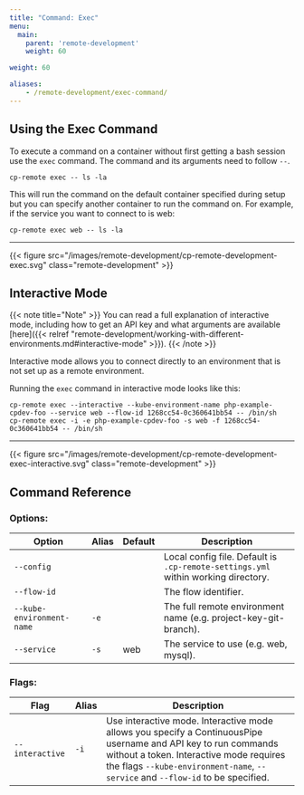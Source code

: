 ```yaml
---
title: "Command: Exec"
menu:
  main:
    parent: 'remote-development'
    weight: 60

weight: 60

aliases:
    - /remote-development/exec-command/
---
```

## Using the Exec Command

To execute a command on a container without first getting a bash session use the `exec` command. The command and its arguments need to follow `--`.

```
cp-remote exec -- ls -la
```

This will run the command on the default container specified during setup but you can specify another container to run the command on. For example, if the service you want to connect to is web:

```
cp-remote exec web -- ls -la
```

***

{{< figure src="/images/remote-development/cp-remote-development-exec.svg" class="remote-development" >}}

## Interactive Mode

{{< note title="Note" >}}
You can read a full explanation of interactive mode, including how to get an API key and what arguments are available [here]({{< relref "remote-development/working-with-different-environments.md#interactive-mode" >}}).
{{< /note >}}

Interactive mode allows you to connect directly to an environment that is not set up as a remote environment.

Running the `exec` command in interactive mode looks like this:

```
cp-remote exec --interactive --kube-environment-name php-example-cpdev-foo --service web --flow-id 1268cc54-0c360641bb54 -- /bin/sh
cp-remote exec -i -e php-example-cpdev-foo -s web -f 1268cc54-0c360641bb54 -- /bin/sh
```

***

{{< figure src="/images/remote-development/cp-remote-development-exec-interactive.svg" class="remote-development" >}}

## Command Reference

### Options:

Option | Alias | Default | Description
-------|-------|---------|------------
`--config`                |      |       | Local config file. Default is `.cp-remote-settings.yml` within working directory.
`--flow-id`               |      |       | The flow identifier.
`--kube-environment-name` | `-e` |       | The full remote environment name (e.g. project-key-git-branch).
`--service`               | `-s` | web   | The service to use (e.g. web, mysql).

### Flags:

Flag | Alias | Description
-----|-------|------------
`--interactive` | `-i` | Use interactive mode. Interactive mode allows you specify a ContinuousPipe username and API key to run commands without a token. Interactive mode requires the flags `--kube-environment-name`, `--service` and  `--flow-id` to be specified.

